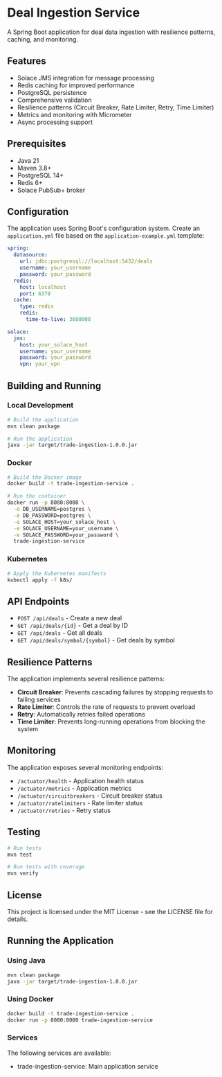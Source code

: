 # Deal Ingestion Service

A Spring Boot application for deal data ingestion with resilience patterns, caching, and monitoring.

## Features

- Solace JMS integration for message processing
- Redis caching for improved performance
- PostgreSQL persistence
- Comprehensive validation
- Resilience patterns (Circuit Breaker, Rate Limiter, Retry, Time Limiter)
- Metrics and monitoring with Micrometer
- Async processing support

## Prerequisites

- Java 21
- Maven 3.8+
- PostgreSQL 14+
- Redis 6+
- Solace PubSub+ broker

## Configuration

The application uses Spring Boot's configuration system. Create an `application.yml` file based on the `application-example.yml` template:

```yaml
spring:
  datasource:
    url: jdbc:postgresql://localhost:5432/deals
    username: your_username
    password: your_password
  redis:
    host: localhost
    port: 6379
  cache:
    type: redis
    redis:
      time-to-live: 3600000

solace:
  jms:
    host: your_solace_host
    username: your_username
    password: your_password
    vpn: your_vpn
```

## Building and Running

### Local Development

```bash
# Build the application
mvn clean package

# Run the application
java -jar target/trade-ingestion-1.0.0.jar
```

### Docker

```bash
# Build the Docker image
docker build -t trade-ingestion-service .

# Run the container
docker run -p 8080:8080 \
  -e DB_USERNAME=postgres \
  -e DB_PASSWORD=postgres \
  -e SOLACE_HOST=your_solace_host \
  -e SOLACE_USERNAME=your_username \
  -e SOLACE_PASSWORD=your_password \
  trade-ingestion-service
```

### Kubernetes

```bash
# Apply the Kubernetes manifests
kubectl apply -f k8s/
```

## API Endpoints

- `POST /api/deals` - Create a new deal
- `GET /api/deals/{id}` - Get a deal by ID
- `GET /api/deals` - Get all deals
- `GET /api/deals/symbol/{symbol}` - Get deals by symbol

## Resilience Patterns

The application implements several resilience patterns:

- **Circuit Breaker**: Prevents cascading failures by stopping requests to failing services
- **Rate Limiter**: Controls the rate of requests to prevent overload
- **Retry**: Automatically retries failed operations
- **Time Limiter**: Prevents long-running operations from blocking the system

## Monitoring

The application exposes several monitoring endpoints:

- `/actuator/health` - Application health status
- `/actuator/metrics` - Application metrics
- `/actuator/circuitbreakers` - Circuit breaker status
- `/actuator/ratelimiters` - Rate limiter status
- `/actuator/retries` - Retry status

## Testing

```bash
# Run tests
mvn test

# Run tests with coverage
mvn verify
```

## License

This project is licensed under the MIT License - see the LICENSE file for details.

## Running the Application

### Using Java

```bash
mvn clean package
java -jar target/trade-ingestion-1.0.0.jar
```

### Using Docker

```bash
docker build -t trade-ingestion-service .
docker run -p 8080:8080 trade-ingestion-service
```

### Services

The following services are available:

- trade-ingestion-service: Main application service
